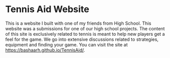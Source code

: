 # Tennis Aid Website
This is a website I built with one of my friends from High School. This website was a submissions for one of our high school projects. The content of this site is exclusively related to tennis is meant to help new players get a feel for the game. We go into extensive discussions related to strategies, equipment and finding your game. 
You can visit the site at https://bashaarh.github.io/TennisAid/. 
